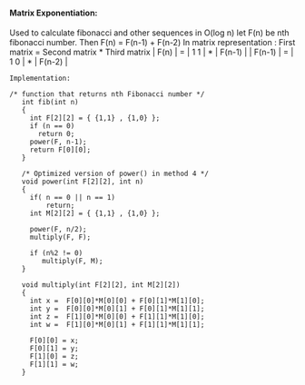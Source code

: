 #### Matrix Exponentiation:
Used to calculate fibonacci and other sequences in O(log n)
let F(n) be nth fibonacci number.
    Then F(n) = F(n-1) + F(n-2)
    In matrix representation :
       First matrix   =   Second matrix  *  Third matrix
       | F(n)   |     =    | 1     1 |    * | F(n-1) |
       | F(n-1) |     =    | 1     0 |    * | F(n-2) |
       
    Implementation:
    
    /* function that returns nth Fibonacci number */
       int fib(int n)
       {
         int F[2][2] = { {1,1} , {1,0} };
         if (n == 0)
           return 0;
         power(F, n-1);
         return F[0][0];
       }

       /* Optimized version of power() in method 4 */
       void power(int F[2][2], int n)
       {
         if( n == 0 || n == 1)
             return;
         int M[2][2] = { {1,1} , {1,0} };

         power(F, n/2);
         multiply(F, F);

         if (n%2 != 0)
            multiply(F, M);
       }

       void multiply(int F[2][2], int M[2][2])
       {
         int x =  F[0][0]*M[0][0] + F[0][1]*M[1][0];
         int y =  F[0][0]*M[0][1] + F[0][1]*M[1][1];
         int z =  F[1][0]*M[0][0] + F[1][1]*M[1][0];
         int w =  F[1][0]*M[0][1] + F[1][1]*M[1][1];

         F[0][0] = x;
         F[0][1] = y;
         F[1][0] = z;
         F[1][1] = w;
       }
    

